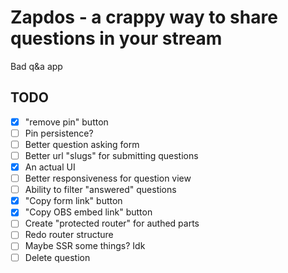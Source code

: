 # Zapdos - a crappy way to share questions in your stream

Bad q&a app

## TODO

- [x] "remove pin" button
- [ ] Pin persistence?
- [ ] Better question asking form
- [ ] Better url "slugs" for submitting questions
- [x] An actual UI
- [ ] Better responsiveness for question view
- [ ] Ability to filter "answered" questions
- [x] "Copy form link" button
- [x] "Copy OBS embed link" button
- [ ] Create "protected router" for authed parts
- [ ] Redo router structure
- [ ] Maybe SSR some things? Idk
- [ ] Delete question
